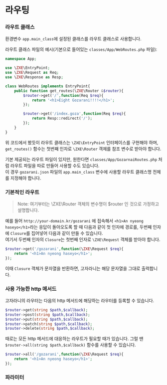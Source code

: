 # 라우팅
### 라우트 클래스
환경변수 `app.main_class`에 설정된 클래스를 라우트 클래스로 사용합니다.

라우트 클래스 파일의 예시(기본으로 들어있는 `classes/App/WebRoutes.php` 파일):
```php
namespace App;

use \ZXE\EntryPoint;
use \ZXE\Request as Req;
use \ZXE\Response as Resp;

class WebRoutes implements EntryPoint{
    public function get_routes(\ZXE\Router &$router){
        $router->get('/',function(Req $req){
            return '<h1>Eight Gozarani!!!!</h1>';
        });

        $router->get('/index.goza',function(Req $req){
            return Resp::redirect('/');
        });
    }
}
```

위 코드에서 봤듯이 라우트 클래스는 `\ZXE\EntryPoint` 인터페이스를 구현해야 하며, `get_routes()` 함수는 첫번째 인자로 `\ZXE\Router` 객체를 참조 변수로 받아야 합니다.

기본 제공되는 라우트 파일이 있지만, 원한다면 `classes/App/GozarnaiRoutes.php` 처럼 라우트 파일을 따로 만들어 사용할 수도 있습니다.  
이 경우 `gozarani.json` 파일의 `app.main_class` 변수에 사용할 라우트 클래스명 전체를 지정해야 합니다.
### 기본적인 라우트
> Note: 여기부터는 \ZXE\Router 객체의 변수명이 $router 인 것으로 가정하고 설명합니다.

예를 들어 `http://your-domain.kr/gozarani` 에 접속해서 `<h1>An nyeong haseyo</h1>`라는 응답이 돌아오도록 할 때
다음과 같이 첫 인자에 경로를, 두번째 인자에 `Closure`를 집어넣어 다음과 같이 만들 수 있습니다.  
여기서 두번째 인자의 `Closure`는 첫번째 인자로 `\ZXE\Request` 객체를 받아야 합니다.
```php
$router->get('/gozarani',function(\ZXE\Request $req){
    return '<h1>An nyeong haseyo</h1>';
});
```

이때 `Closure` 객체가 문자열을 반환하면, 고자라니는 해당 문자열을 그대로 출력합니다.
### 사용 가능한 http 메서드
고자라니의 라우터는 다음의 http 메서드에 해당하는 라우터를 등록할 수 있습니다.
```php
$router->get(string $path,$callback);
$router->post(string $path,$callback);
$router->put(string $path,$callback);
$router->patch(string $path,$callback);
$router->delete(string $path,$callback);
```

때로는 모든 http 메서드에 대응하는 라우트가 필요할 때가 있습니다.
그럴 땐 `$router->all(string $path,$callback)` 함수를 사용할 수 있습니다.
```php
$router->all('/gozarani',function(\ZXE\Request $req){
    return '<h1>An nyeong haseyo</h1>';
});
```
### 파라미터
